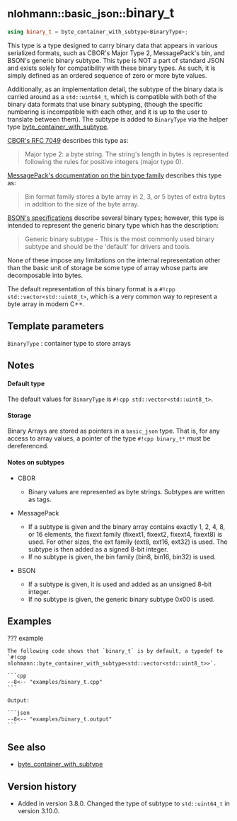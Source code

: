 # <small>nlohmann::basic_json::</small>binary_t

```cpp
using binary_t = byte_container_with_subtype<BinaryType>;
```

This type is a type designed to carry binary data that appears in various serialized formats, such as CBOR's Major Type
2, MessagePack's bin, and BSON's generic binary subtype. This type is NOT a part of standard JSON and exists solely for
compatibility with these binary types. As such, it is simply defined as an ordered sequence of zero or more byte values.

Additionally, as an implementation detail, the subtype of the binary data is carried around as a `std::uint64_t`, which
is compatible with both of the binary data formats that use binary subtyping, (though the specific numbering is
incompatible with each other, and it is up to the user to translate between them). The subtype is added to `BinaryType`
via the helper type [byte_container_with_subtype](../byte_container_with_subtype/index.md).

[CBOR's RFC 7049](https://tools.ietf.org/html/rfc7049) describes this type as:
> Major type 2: a byte string. The string's length in bytes is represented following the rules for positive integers
> (major type 0).

[MessagePack's documentation on the bin type
family](https://github.com/msgpack/msgpack/blob/master/spec.md#bin-format-family) describes this type as:
> Bin format family stores a byte array in 2, 3, or 5 bytes of extra bytes in addition to the size of the byte array.

[BSON's specifications](http://bsonspec.org/spec.html) describe several binary types; however, this type is intended to
represent the generic binary type which has the description:
> Generic binary subtype - This is the most commonly used binary subtype and should be the 'default' for drivers and
> tools.

None of these impose any limitations on the internal representation other than the basic unit of storage be some type of
array whose parts are decomposable into bytes.

The default representation of this binary format is a `#!cpp std::vector<std::uint8_t>`, which is a very common way to
represent a byte array in modern C++.

## Template parameters

`BinaryType`
:   container type to store arrays

## Notes

#### Default type

The default values for `BinaryType` is `#!cpp std::vector<std::uint8_t>`.

#### Storage

Binary Arrays are stored as pointers in a `basic_json` type. That is, for any access to array values, a pointer of the
type `#!cpp binary_t*` must be dereferenced.

#### Notes on subtypes

- CBOR
    - Binary values are represented as byte strings. Subtypes are written as tags.

- MessagePack
    - If a subtype is given and the binary array contains exactly 1, 2, 4, 8, or 16 elements, the fixext family (fixext1,
      fixext2, fixext4, fixext8) is used. For other sizes, the ext family (ext8, ext16, ext32) is used. The subtype is
      then added as a signed 8-bit integer.
    - If no subtype is given, the bin family (bin8, bin16, bin32) is used.

- BSON
    - If a subtype is given, it is used and added as an unsigned 8-bit integer.
    - If no subtype is given, the generic binary subtype 0x00 is used.

## Examples

??? example

    The following code shows that `binary_t` is by default, a typedef to
    `#!cpp nlohmann::byte_container_with_subtype<std::vector<std::uint8_t>>`.
     
    ```cpp
    --8<-- "examples/binary_t.cpp"
    ```
    
    Output:
    
    ```json
    --8<-- "examples/binary_t.output"
    ```

## See also

- [byte_container_with_subtype](../byte_container_with_subtype/index.md)

## Version history

- Added in version 3.8.0. Changed the type of subtype to `std::uint64_t` in version 3.10.0.
